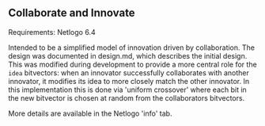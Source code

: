 ## Collaborate and Innovate

Requirements: Netlogo 6.4

Intended to be a simplified model of innovation driven by collaboration.   The design was documented in design.md, which describes the initial design. This was modified during development to provide a more central role for the `idea` bitvectors: when an innovator successfully collaborates with another innovator, it modifies its idea to more closely match the other innovator.  In this implementation this is done via 'uniform crossover' where each bit in the new bitvector is chosen at random from the collaborators bitvectors.  

More details are available in the Netlogo 'info' tab.